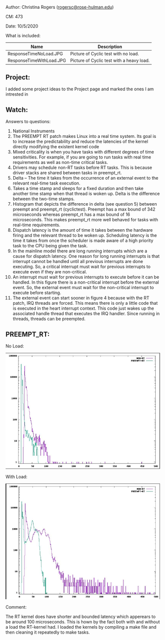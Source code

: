 Author: Christina Rogers (rogersc@rose-hulman.edu)

CM: 473

Date: 10/5/2020

What is included:

| Name      | Description |
| ----------- | ----------- |
|  ResponseTimeNoLoad.JPG | Picture of Cyclic test with no load.
|  ResponseTimeWithLoad.JPG | Picture of Cyclic test with a heavy load.

## Project: ##
I added some project ideas to the Project page and marked the ones I am intrested in

## Watch: ##
Answers to questions:
1.  National Instruments
2.	The PREEMPT RT patch makes Linux into a real time system. Its goal is to increase the predictability and reduce the latencies of the kernel directly modifying the existent kernel code
3.	Mixed criticality is when you have tasks with different degrees of time sensitivities. For example, if you are going to run tasks with real time requirements as well as non-time critical tasks.
4.	Drivers may schedule non-RT tasks before RT tasks. This is because driver stacks are shared between tasks in preempt_rt.
5.	Delta – The time it takes from the occurrence of an external event to the relevant real-time task execution.
6.	Takes a time stamp and sleeps for a fixed duration and then take another time stamp when that thread is woken up. Delta is the difference between the two-time stamps.
7.	Histogram that depicts the difference in delta (see question 5) between preempt and preempt_rt (cyclictest). Preempt has a max bound of 342 microseconds whereas preempt_rt has a max bound of 16 microseconds. This makes preempt_rt more well behaved for tasks with real-time requirements.
8.	Dispatch latency is the amount of time it takes between the hardware firing and the relevant thread to be woken up. Scheduling latency is the time it takes from once the scheduler is made aware of a high priority task to the CPU being given the task.
9.	In the mainline model there are long running interrupts which are a cause for dispatch latency. One reason for long running interrupts is that interrupt cannot be handled until all previous interrupts are done executing. So, a critical interrupt must wait for previous interrupts to execute even if they are non-critical.
10.	An interrupt must wait for previous interrupts to execute before it can be handled. In this figure there is a non-critical interrupt before the external event. So, the external event must wait for the non-critical interrupt to execute before starting.
11.	The external event can start sooner in figure 4 because with the RT patch, IRQ threads are forced. This means there is only a little code that is executed in the heart interrupt context. This code just wakes up the associated handle thread that executes the IRQ handler. Since running in threads, threads can be preempted.

## PREEMPT_RT: ##

No Load:

![alt text](https://github.com/rogers3/ECE434/blob/master/hw06/ResponseTimeNoLoad.JPG)


With Load:

![alt text](https://github.com/rogers3/ECE434/blob/master/hw06/ResponseTimeWithLoad.JPG)


Comment:

The RT kernel does have shorter and bounded latency which apperears to be around 100 microseconds. This is hown by the fact both with and without a load the RT-kernel had. I loaded the kernels by compiling a make file and then cleaning it repeatedly to make tasks.
